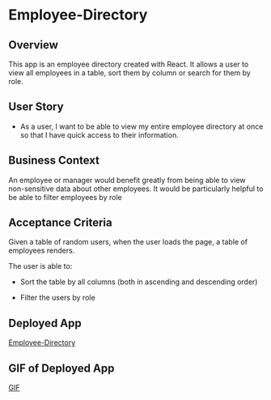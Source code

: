 # Employee-Directory

## Overview

This app is an employee directory created with React. It allows a user to view all employees in a table, sort them by column or search for them by role. 

## User Story

* As a user, I want to be able to view my entire employee directory at once so that I have quick access to their information.

## Business Context

An employee or manager would benefit greatly from being able to view non-sensitive data about other employees. It would be particularly helpful to be able to filter employees by role

## Acceptance Criteria

Given a table of random users, when the user loads the page, a table of employees renders. 

The user is able to:

  * Sort the table by all columns (both in ascending and descending order)

  * Filter the users by role

## Deployed App 
[Employee-Directory](https://frozen-thicket-63792.herokuapp.com/)

## GIF of Deployed App 
[GIF](https://media1.giphy.com/media/d9HzYTTYIcCu9cyZB8/giphy.gif)

